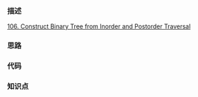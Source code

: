 ### 描述

[106. Construct Binary Tree from Inorder and Postorder Traversal](https://leetcode.com/problems/construct-binary-tree-from-inorder-and-postorder-traversal/)

### 思路

### 代码

### 知识点
